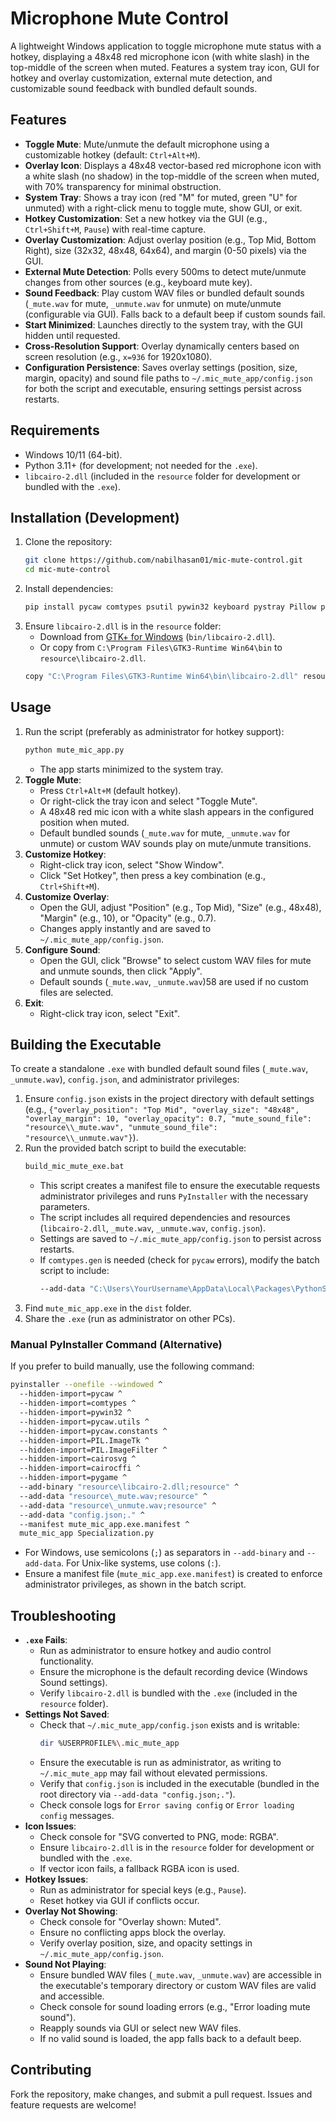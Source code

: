 # Microphone Mute Control

A lightweight Windows application to toggle microphone mute status with a hotkey, displaying a 48x48 red microphone icon (with white slash) in the top-middle of the screen when muted. Features a system tray icon, GUI for hotkey and overlay customization, external mute detection, and customizable sound feedback with bundled default sounds.

## Features
- **Toggle Mute**: Mute/unmute the default microphone using a customizable hotkey (default: `Ctrl+Alt+M`).
- **Overlay Icon**: Displays a 48x48 vector-based red microphone icon with a white slash (no shadow) in the top-middle of the screen when muted, with 70% transparency for minimal obstruction.
- **System Tray**: Shows a tray icon (red "M" for muted, green "U" for unmuted) with a right-click menu to toggle mute, show GUI, or exit.
- **Hotkey Customization**: Set a new hotkey via the GUI (e.g., `Ctrl+Shift+M`, `Pause`) with real-time capture.
- **Overlay Customization**: Adjust overlay position (e.g., Top Mid, Bottom Right), size (32x32, 48x48, 64x64), and margin (0-50 pixels) via the GUI.
- **External Mute Detection**: Polls every 500ms to detect mute/unmute changes from other sources (e.g., keyboard mute key).
- **Sound Feedback**: Play custom WAV files or bundled default sounds (`_mute.wav` for mute, `_unmute.wav` for unmute) on mute/unmute (configurable via GUI). Falls back to a default beep if custom sounds fail.
- **Start Minimized**: Launches directly to the system tray, with the GUI hidden until requested.
- **Cross-Resolution Support**: Overlay dynamically centers based on screen resolution (e.g., `x=936` for 1920x1080).
- **Configuration Persistence**: Saves overlay settings (position, size, margin, opacity) and sound file paths to `~/.mic_mute_app/config.json` for both the script and executable, ensuring settings persist across restarts.

## Requirements
- Windows 10/11 (64-bit).
- Python 3.11+ (for development; not needed for the `.exe`).
- `libcairo-2.dll` (included in the `resource` folder for development or bundled with the `.exe`).

## Installation (Development)
1. Clone the repository:
   ```bash
   git clone https://github.com/nabilhasan01/mic-mute-control.git
   cd mic-mute-control
   ```
2. Install dependencies:
   ```bash
   pip install pycaw comtypes psutil pywin32 keyboard pystray Pillow pyinstaller cairosvg cairocffi pygame
   ```
3. Ensure `libcairo-2.dll` is in the `resource` folder:
   - Download from [GTK+ for Windows](https://github.com/tschoonj/gtkmm-winbuild/releases) (`bin/libcairo-2.dll`).
   - Or copy from `C:\Program Files\GTK3-Runtime Win64\bin` to `resource\libcairo-2.dll`.
   ```bash
   copy "C:\Program Files\GTK3-Runtime Win64\bin\libcairo-2.dll" resource\
   ```

## Usage
1. Run the script (preferably as administrator for hotkey support):
   ```bash
   python mute_mic_app.py
   ```
   - The app starts minimized to the system tray.
2. **Toggle Mute**:
   - Press `Ctrl+Alt+M` (default hotkey).
   - Or right-click the tray icon and select "Toggle Mute".
   - A 48x48 red mic icon with a white slash appears in the configured position when muted.
   - Default bundled sounds (`_mute.wav` for mute, `_unmute.wav` for unmute) or custom WAV sounds play on mute/unmute transitions.
3. **Customize Hotkey**:
   - Right-click tray icon, select "Show Window".
   - Click "Set Hotkey", then press a key combination (e.g., `Ctrl+Shift+M`).
4. **Customize Overlay**:
   - Open the GUI, adjust "Position" (e.g., Top Mid), "Size" (e.g., 48x48), "Margin" (e.g., 10), or "Opacity" (e.g., 0.7).
   - Changes apply instantly and are saved to `~/.mic_mute_app/config.json`.
5. **Configure Sound**:
   - Open the GUI, click "Browse" to select custom WAV files for mute and unmute sounds, then click "Apply".
   - Default sounds (`_mute.wav`, `_unmute.wav`)58 are used if no custom files are selected.
6. **Exit**:
   - Right-click tray icon, select "Exit".

## Building the Executable
To create a standalone `.exe` with bundled default sound files (`_mute.wav`, `_unmute.wav`), `config.json`, and administrator privileges:

1. Ensure `config.json` exists in the project directory with default settings (e.g., `{"overlay_position": "Top Mid", "overlay_size": "48x48", "overlay_margin": 10, "overlay_opacity": 0.7, "mute_sound_file": "resource\\_mute.wav", "unmute_sound_file": "resource\\_unmute.wav"}`).
2. Run the provided batch script to build the executable:
   ```bash
   build_mic_mute_exe.bat
   ```
   - This script creates a manifest file to ensure the executable requests administrator privileges and runs `PyInstaller` with the necessary parameters.
   - The script includes all required dependencies and resources (`libcairo-2.dll`, `_mute.wav`, `_unmute.wav`, `config.json`).
   - Settings are saved to `~/.mic_mute_app/config.json` to persist across restarts.
   - If `comtypes.gen` is needed (check for `pycaw` errors), modify the batch script to include:
     ```bash
     --add-data "C:\Users\YourUsername\AppData\Local\Packages\PythonSoftwareFoundation.Python.3.11_qbz5n2kfra8p0\LocalCache\local-packages\Python311\site-packages\comtypes\gen;comtypes\gen"
     ```
3. Find `mute_mic_app.exe` in the `dist` folder.
4. Share the `.exe` (run as administrator on other PCs).

### Manual PyInstaller Command (Alternative)
If you prefer to build manually, use the following command:
```bash
pyinstaller --onefile --windowed ^
  --hidden-import=pycaw ^
  --hidden-import=comtypes ^
  --hidden-import=pywin32 ^
  --hidden-import=pycaw.utils ^
  --hidden-import=pycaw.constants ^
  --hidden-import=PIL.ImageTk ^
  --hidden-import=PIL.ImageFilter ^
  --hidden-import=cairosvg ^
  --hidden-import=cairocffi ^
  --hidden-import=pygame ^
  --add-binary "resource\libcairo-2.dll;resource" ^
  --add-data "resource\_mute.wav;resource" ^
  --add-data "resource\_unmute.wav;resource" ^
  --add-data "config.json;." ^
  --manifest mute_mic_app.exe.manifest ^
  mute_mic_app Specialization.py
```
- For Windows, use semicolons (`;`) as separators in `--add-binary` and `--add-data`. For Unix-like systems, use colons (`:`).
- Ensure a manifest file (`mute_mic_app.exe.manifest`) is created to enforce administrator privileges, as shown in the batch script.

## Troubleshooting
- **`.exe` Fails**:
  - Run as administrator to ensure hotkey and audio control functionality.
  - Ensure the microphone is the default recording device (Windows Sound settings).
  - Verify `libcairo-2.dll` is bundled with the `.exe` (included in the `resource` folder).
- **Settings Not Saved**:
  - Check that `~/.mic_mute_app/config.json` exists and is writable:
    ```bash
    dir %USERPROFILE%\.mic_mute_app
    ```
  - Ensure the executable is run as administrator, as writing to `~/.mic_mute_app` may fail without elevated permissions.
  - Verify that `config.json` is included in the executable (bundled in the root directory via `--add-data "config.json;."`).
  - Check console logs for `Error saving config` or `Error loading config` messages.
- **Icon Issues**:
  - Check console for "SVG converted to PNG, mode: RGBA".
  - Ensure `libcairo-2.dll` is in the `resource` folder for development or bundled with the `.exe`.
  - If vector icon fails, a fallback RGBA icon is used.
- **Hotkey Issues**:
  - Run as administrator for special keys (e.g., `Pause`).
  - Reset hotkey via GUI if conflicts occur.
- **Overlay Not Showing**:
  - Check console for "Overlay shown: Muted".
  - Ensure no conflicting apps block the overlay.
  - Verify overlay position, size, and opacity settings in `~/.mic_mute_app/config.json`.
- **Sound Not Playing**:
  - Ensure bundled WAV files (`_mute.wav`, `_unmute.wav`) are accessible in the executable's temporary directory or custom WAV files are valid and accessible.
  - Check console for sound loading errors (e.g., "Error loading mute sound").
  - Reapply sounds via GUI or select new WAV files.
  - If no valid sound is loaded, the app falls back to a default beep.

## Contributing
Fork the repository, make changes, and submit a pull request. Issues and feature requests are welcome!